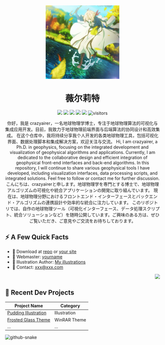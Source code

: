<p align="center">
  <img src="https://raw.githubusercontent.com/crazyairer/crazyairer/main/icon/avatar.jpg" width="240" />
</p>
<h1 align="center">薇尔莉特</h1>

<p align="center">
  <img src="https://img.shields.io/badge/crazyairer-000000?style=flat-square&logo=github" />
  <img src="https://img.shields.io/badge/Windows-0078D6?style=flat-square&logo=windows&logoColor=white" />
  <img src="https://img.shields.io/badge/Linux-orange?style=flat-square&logo=linux" />
  <img src="https://img.shields.io/badge/Python-3CB371?style=flat-square&logo=python&logoColor=white" />
  <img src="https://img.shields.io/badge/Matlab-0076A8?style=flat-square&logo=mathworks&logoColor=white" />
  <img src="https://visitor-badge.laobi.icu/badge?page_id=crazyairer.crazyairer" alt="visitors"/>
</p>


<p align="center">
你好，我是 crazyairer，一名地球物理学博士，专注于地球物理算法的可视化与集成应用开发。目前，我致力于地球物理前端界面与后端算法的协同设计和高效集成。
在这个仓库中，我将持续分享我个人开发的各类地球物理工具，包括可视化界面、数据处理脚本和集成解决方案，欢迎关注与交流。
Hi, I am crazyairer, a Ph.D. in geophysics, focusing on the integrated development and visualization of geophysical algorithms and applications.
Currently, I am dedicated to the collaborative design and efficient integration of geophysical front-end interfaces and back-end algorithms.
In this repository, I will continue to share various geophysical tools I have developed, including visualization interfaces, data processing scripts, and integrated solutions.
Feel free to follow or contact me for further discussion.
こんにちは、crazyairerと申します。地球物理学を専門とする博士で、地球物理アルゴリズムの可視化や統合アプリケーションの開発に取り組んでいます。
現在は、地球物理分野におけるフロントエンド・インターフェースとバックエンド・アルゴリズムの連携設計や効率的な統合に注力しています。
このリポジトリでは、自作の地球物理ツール（可視化インターフェース、データ処理スクリプト、統合ソリューションなど）を随時公開しています。ご興味のある方は、ぜひご覧いただき、ご意見やご交流をお待ちしております。
</p>

## ⚡ A Few Quick Facts

- 🔗 Download at [repo](https://github.com/yourname/yourrepo) or [your site](https://yourdomain.com)
- 👤 Webmaster: [yourname](https://yourdomain.com)
- 🎨 Illustration Author: [My illustrations](#)
- 📨 Contact: xxx@xxx.com

<p align="right">
  <img src="https://yourdomain.com/your-character.png" width="220"/>
</p>

## 📕 Recent Dev Projects

| Project Name              | Category        |
|---------------------------|----------------|
| [Pudding Illustration](#) | Illustration   |
| [Frosted Glass Theme](#)  | WinRAR Theme   |
| ...                       | ...            |



<picture>
  <source media="(prefers-color-scheme: dark)" srcset="https://crazyairer.github.io/crazyairer/github-snake-dark.svg" />
  <source media="(prefers-color-scheme: light)" srcset="https://crazyairer.github.io/crazyairer/github-snake.svg" />
  <img alt="github-snake" src="https://crazyairer.github.io/crazyairer/github-snake.svg" />
</picture>




